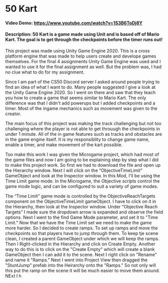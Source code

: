 # 50 Kart
#### Video Demo:  <https://www.youtube.com/watch?v=1S3B6ToDj8Y>
#### Description: 50 Kart is a game made using Unit and is based off of Mario Kart. The goal is to get through the checkpoints before the timer runs out! 

This project was made using Unity Game Engine 2020. This is a cross platform engine that was made to help users create and develope games themselves. For the final 4 assignments Unity Game Engine was used and I wanted to use it for the final assignment as well. But the problem was, I had no clue what to do for my assignment. 

Since I am part of the CS50 Discord server I asked around people trying to find an idea of what I want to do. Many people suggested I give a look at the Unity Game Engine 2020. So I went on there and saw that they teach you how to create a game that seems similar to Mario Kart. The only difference was that I didn't add powerups but I added checkpoints and a timer. Most of the ingame mechanics such as movement was given to the creator. 

The main focus of this project was making the track challenging but not too challenging where the player is not able to get throuugh the checkpoints in under 1 minute. All of the in game features such as tracks and obstacles are in the game engine itself. It is my responsiblity to change game name, enable a timer, and make movement of the kart possible. 

Too make this work I was given the Microgame project, which had most of the game files and now I am going to be explaining step by step what I did to make this project work. So first we had to download the file and open up the Hierarchy window. Next I will click on the “ObjectiveTimeLimit” GameObject and look at the Inspector window. In this Mod, I'll be using the Time Limit game mode. In the Microgame, the Objective scripts control the game mode logic, and can be configured to suit a variety of game modes.

The “Time Limit” game mode is controlled by the ObjectiveReachTargets component on the ObjectiveTimeLimit gameObject. I have to click on it in the Hierarchy, then look at the Inspector window. Under “Objective Reach Targets” I made sure the dropdown arrow is expanded and observe the field options. Next I went to the find Game Mode parameter, and set it to "Time Limit." Now that we have the Time Limit set we need to make the game more harder. So I decided to create ramps. To set up ramps and move the checkpoints so that players have to jump through them. To keep tje scene clean, I created a parent GameObject under which we will keep the ramps. Then I Right-clicked in the Hierarchy and click on Create Empty. Another way to do this is to click on the "Create Empty" which will create a blank GameObject then I can add it to the scene. Next I right click on "Rename" and name it "Ramps." Next I went into Project View then dragged the "StuntJump" prefab into the Heirarchy onto the "Ramps." So not only will this put the ramp on the scene it will be much easier to move them around. NExt I h
